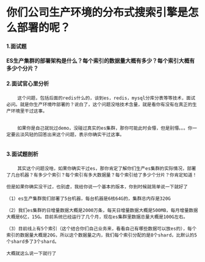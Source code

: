 # 你们公司生产环境的分布式搜索引擎是怎么部署的呢？





#### 1.面试题

​	**ES生产集群的部署架构是什么？每个索引的数据量大概有多少？每个索引大概有多少个分片？**



#### 2.面试官心里分析

```
	这个问题，包括后面的redis什么的，谈到es，redis，mysql分库分表等等技术，面试必问。就是你生产环境咋部署的？说白了，这个问题没啥技术含量，就是看你有没有在真正的生产环境里干过这事。
	
	
	如果你是自己就玩过demo，没碰过真实的es集群，那你可能此时会懵，但是别懵。。。你一定要云淡风轻的回答出来这个问题，表示你确实干过这事。
	
```





#### 3.面试题剖析

```
	其实这个问题没啥，如果你确实干过es，那你肯定了解你们生产es集群的实际情况，部署了几台机器？有多少个索引？每个索引有多大数据量？每个索引给了多少个分片？你肯定知道！

但是如果你确实没干过，也别虚，我给你说一个基本的版本，你到时候就简单说一下就好了

（1）es生产集群我们部署了5台机器，每台机器是6核64G的，集群总内存是320G

（2）我们es集群的日增量数据大概是2000万条，每天日增量数据大概是500MB，每月增量数据大概是6亿，15G。目前系统已经运行了几个月，现在es集群里数据总量大概是100G左右。

（3）目前线上有5个索引（这个结合你们自己业务来，看看自己有哪些数据可以放es的），每个索引的数据量大概是20G，所以这个数据量之内，我们每个索引分配的是8个shard，比默认的5个shard多了3个shard。

大概就这么说一下就行了











```













































































